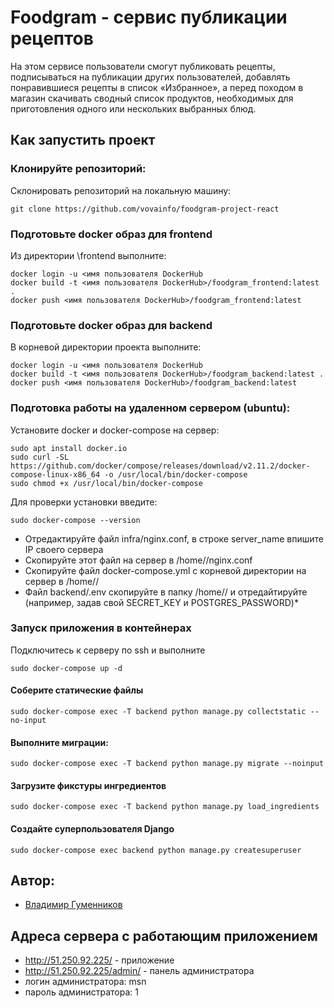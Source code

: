 # Foodgram - сервис публикации рецептов
На этом сервисе пользователи смогут публиковать рецепты, подписываться на публикации других пользователей, добавлять понравившиеся рецепты в список «Избранное», а перед походом в магазин скачивать сводный список продуктов, необходимых для приготовления одного или нескольких выбранных блюд.

## Как запустить проект

### Клонируйте репозиторий:
Склонировать репозиторий на локальную машину:
```
git clone https://github.com/vovainfo/foodgram-project-react
```
### Подготовьте docker образ для frontend
Из директории \frontend выполните:
```
docker login -u <имя пользователя DockerHub
docker build -t <имя пользователя DockerHub>/foodgram_frontend:latest .
docker push <имя пользователя DockerHub>/foodgram_frontend:latest
```

### Подготовьте docker образ для backend
В корневой директории проекта выполните:
```
docker login -u <имя пользователя DockerHub
docker build -t <имя пользователя DockerHub>/foodgram_backend:latest .
docker push <имя пользователя DockerHub>/foodgram_backend:latest
```

### Подготовка работы на удаленном сервером (ubuntu):
Установите docker и docker-compose на сервер:
```
sudo apt install docker.io
sudo curl -SL https://github.com/docker/compose/releases/download/v2.11.2/docker-compose-linux-x86_64 -o /usr/local/bin/docker-compose
sudo chmod +x /usr/local/bin/docker-compose
```
Для проверки установки введите: 
```
sudo docker-compose --version
```

* Отредактируйте файл infra/nginx.conf, в строке server_name впишите IP своего сервера
* Скопируйте этот файл на сервер в /home/<username>/nginx.conf
* Скопируйте файл docker-compose.yml с корневой директории на сервер в /home/<username>/
* Файл backend/.env скопируйте в папку /home/<username>/ и отредайтируйте (например, задав свой SECRET_KEY и POSTGRES_PASSWORD)* 

### Запуск приложения в контейнерах
Подключитесь к серверу по ssh и выполните
```
sudo docker-compose up -d
```

#### Соберите статические файлы
```
sudo docker-compose exec -T backend python manage.py collectstatic --no-input
```
#### Выполните миграции:
```
sudo docker-compose exec -T backend python manage.py migrate --noinput
```
#### Загрузите фикстуры ингредиентов
```
sudo docker-compose exec -T backend python manage.py load_ingredients
```
#### Создайте суперпользователя Django
```
sudo docker-compose exec backend python manage.py createsuperuser
```

## Автор:
- [Владимир Гуменников](https://github.com/vovainfo)


## Адреса сервера с работающим приложением
* http://51.250.92.225/ - приложение
* http://51.250.92.225/admin/ - панель администратора
* логин администратора: msn
* пароль администратора: 1
